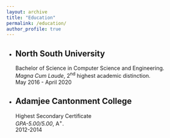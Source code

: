 ```yaml
---
layout: archive
title: "Education"
permalink: /education/
author_profile: true
---
```


- ## North South University
  Bachelor of Science in Computer Science and Engineering.  
  *Magna Cum Laude*, 2<sup>nd</sup> highest academic distinction.  
  May 2016 - April 2020

- ## Adamjee Cantonment College
  Highest Secondary Certificate  
  *GPA-5.00/5.00*, A<sup>+</sup>.  
  2012-2014